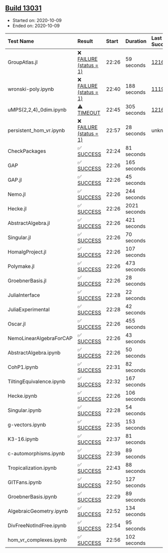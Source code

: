## [Build 13031](https://oscarci.mathematik.uni-kl.de/job/oscar/13031/)

* Started on: 2020-10-09
* Ended on: 2020-10-09

| Test Name    | Result | Start | Duration | Last Success | First Failure |
|:-------------|:-------|:------|:---------|:-------------|:--------------|
| GroupAtlas.jl | ❌ [FAILURE (status = 1)](https://oscarci.mathematik.uni-kl.de/job/oscar/13031/artifact/logs/build-13031/GroupAtlas.jl.log) | 22:26 | 59 seconds | [12167](https://oscarci.mathematik.uni-kl.de/job/oscar/12167/) | [12168](https://oscarci.mathematik.uni-kl.de/job/oscar/12168/) |
| wronski-poly.ipynb | ❌ [FAILURE (status = 1)](https://oscarci.mathematik.uni-kl.de/job/oscar/13031/artifact/logs/build-13031/wronski-poly.ipynb.log) | 22:40 | 188 seconds | [11192](https://oscarci.mathematik.uni-kl.de/job/oscar/11192/) | [11193](https://oscarci.mathematik.uni-kl.de/job/oscar/11193/) |
| uMPS(2,2,4)_0dim.ipynb | ⚠ [TIMEOUT](https://oscarci.mathematik.uni-kl.de/job/oscar/13031/artifact/logs/build-13031/uMPS-2-2-4-_0dim.ipynb.log) | 22:45 | 305 seconds | [12167](https://oscarci.mathematik.uni-kl.de/job/oscar/12167/) | [12168](https://oscarci.mathematik.uni-kl.de/job/oscar/12168/) |
| persistent_hom_vr.ipynb | ❌ [FAILURE (status = 1)](https://oscarci.mathematik.uni-kl.de/job/oscar/13031/artifact/logs/build-13031/persistent_hom_vr.ipynb.log) | 22:57 | 28 seconds | unknown | unknown |
| CheckPackages | ✅ [SUCCESS](https://oscarci.mathematik.uni-kl.de/job/oscar/13031/artifact/logs/build-13031/CheckPackages.log) | 22:24 | 81 seconds |  |  |
| GAP | ✅ [SUCCESS](https://oscarci.mathematik.uni-kl.de/job/oscar/13031/artifact/logs/build-13031/GAP.log) | 22:26 | 165 seconds |  |  |
| GAP.jl | ✅ [SUCCESS](https://oscarci.mathematik.uni-kl.de/job/oscar/13031/artifact/logs/build-13031/GAP.jl.log) | 22:26 | 45 seconds |  |  |
| Nemo.jl | ✅ [SUCCESS](https://oscarci.mathematik.uni-kl.de/job/oscar/13031/artifact/logs/build-13031/Nemo.jl.log) | 22:26 | 244 seconds |  |  |
| Hecke.jl | ✅ [SUCCESS](https://oscarci.mathematik.uni-kl.de/job/oscar/13031/artifact/logs/build-13031/Hecke.jl.log) | 22:26 | 2021 seconds |  |  |
| AbstractAlgebra.jl | ✅ [SUCCESS](https://oscarci.mathematik.uni-kl.de/job/oscar/13031/artifact/logs/build-13031/AbstractAlgebra.jl.log) | 22:26 | 421 seconds |  |  |
| Singular.jl | ✅ [SUCCESS](https://oscarci.mathematik.uni-kl.de/job/oscar/13031/artifact/logs/build-13031/Singular.jl.log) | 22:26 | 70 seconds |  |  |
| HomalgProject.jl | ✅ [SUCCESS](https://oscarci.mathematik.uni-kl.de/job/oscar/13031/artifact/logs/build-13031/HomalgProject.jl.log) | 22:26 | 107 seconds |  |  |
| Polymake.jl | ✅ [SUCCESS](https://oscarci.mathematik.uni-kl.de/job/oscar/13031/artifact/logs/build-13031/Polymake.jl.log) | 22:26 | 473 seconds |  |  |
| GroebnerBasis.jl | ✅ [SUCCESS](https://oscarci.mathematik.uni-kl.de/job/oscar/13031/artifact/logs/build-13031/GroebnerBasis.jl.log) | 22:26 | 28 seconds |  |  |
| JuliaInterface | ✅ [SUCCESS](https://oscarci.mathematik.uni-kl.de/job/oscar/13031/artifact/logs/build-13031/JuliaInterface.log) | 22:28 | 22 seconds |  |  |
| JuliaExperimental | ✅ [SUCCESS](https://oscarci.mathematik.uni-kl.de/job/oscar/13031/artifact/logs/build-13031/JuliaExperimental.log) | 22:28 | 42 seconds |  |  |
| Oscar.jl | ✅ [SUCCESS](https://oscarci.mathematik.uni-kl.de/job/oscar/13031/artifact/logs/build-13031/Oscar.jl.log) | 22:26 | 455 seconds |  |  |
| NemoLinearAlgebraForCAP | ✅ [SUCCESS](https://oscarci.mathematik.uni-kl.de/job/oscar/13031/artifact/logs/build-13031/NemoLinearAlgebraForCAP.log) | 22:26 | 43 seconds |  |  |
| AbstractAlgebra.ipynb | ✅ [SUCCESS](https://oscarci.mathematik.uni-kl.de/job/oscar/13031/artifact/logs/build-13031/AbstractAlgebra.ipynb.log) | 22:26 | 50 seconds |  |  |
| CohP1.ipynb | ✅ [SUCCESS](https://oscarci.mathematik.uni-kl.de/job/oscar/13031/artifact/logs/build-13031/CohP1.ipynb.log) | 22:31 | 82 seconds |  |  |
| TiltingEquivalence.ipynb | ✅ [SUCCESS](https://oscarci.mathematik.uni-kl.de/job/oscar/13031/artifact/logs/build-13031/TiltingEquivalence.ipynb.log) | 22:32 | 167 seconds |  |  |
| Hecke.ipynb | ✅ [SUCCESS](https://oscarci.mathematik.uni-kl.de/job/oscar/13031/artifact/logs/build-13031/Hecke.ipynb.log) | 22:26 | 106 seconds |  |  |
| Singular.ipynb | ✅ [SUCCESS](https://oscarci.mathematik.uni-kl.de/job/oscar/13031/artifact/logs/build-13031/Singular.ipynb.log) | 22:28 | 54 seconds |  |  |
| g-vectors.ipynb | ✅ [SUCCESS](https://oscarci.mathematik.uni-kl.de/job/oscar/13031/artifact/logs/build-13031/g-vectors.ipynb.log) | 22:35 | 153 seconds |  |  |
| K3-16.ipynb | ✅ [SUCCESS](https://oscarci.mathematik.uni-kl.de/job/oscar/13031/artifact/logs/build-13031/K3-16.ipynb.log) | 22:37 | 81 seconds |  |  |
| c-automorphisms.ipynb | ✅ [SUCCESS](https://oscarci.mathematik.uni-kl.de/job/oscar/13031/artifact/logs/build-13031/c-automorphisms.ipynb.log) | 22:39 | 89 seconds |  |  |
| Tropicalization.ipynb | ✅ [SUCCESS](https://oscarci.mathematik.uni-kl.de/job/oscar/13031/artifact/logs/build-13031/Tropicalization.ipynb.log) | 22:43 | 88 seconds |  |  |
| GITFans.ipynb | ✅ [SUCCESS](https://oscarci.mathematik.uni-kl.de/job/oscar/13031/artifact/logs/build-13031/GITFans.ipynb.log) | 22:50 | 127 seconds |  |  |
| GroebnerBasis.ipynb | ✅ [SUCCESS](https://oscarci.mathematik.uni-kl.de/job/oscar/13031/artifact/logs/build-13031/GroebnerBasis.ipynb.log) | 22:29 | 89 seconds |  |  |
| AlgebraicGeometry.ipynb | ✅ [SUCCESS](https://oscarci.mathematik.uni-kl.de/job/oscar/13031/artifact/logs/build-13031/AlgebraicGeometry.ipynb.log) | 22:52 | 134 seconds |  |  |
| DivFreeNotIndFree.ipynb | ✅ [SUCCESS](https://oscarci.mathematik.uni-kl.de/job/oscar/13031/artifact/logs/build-13031/DivFreeNotIndFree.ipynb.log) | 22:54 | 95 seconds |  |  |
| hom_vr_complexes.ipynb | ✅ [SUCCESS](https://oscarci.mathematik.uni-kl.de/job/oscar/13031/artifact/logs/build-13031/hom_vr_complexes.ipynb.log) | 22:56 | 102 seconds |  |  |

